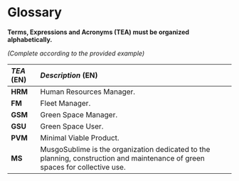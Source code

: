 # Glossary

**Terms, Expressions and Acronyms (TEA) must be organized alphabetically.**

_(Complete according to the provided example)_

| **_TEA_** (EN) | **_Description_** (EN)                                                                                                       |                                       
|:---------------|:-----------------------------------------------------------------------------------------------------------------------------|
| **HRM**        | Human Resources Manager.                                                                                                     |
| **FM**         | Fleet Manager.                                                                                                               |
| **GSM**        | Green Space Manager.                                                                                                         |
| **GSU**        | Green Space User.                                                                                                            |
| **PVM**        | Minimal Viable Product.                                                                                                      |
| **MS**         | MusgoSublime is the organization dedicated to the planning, construction and maintenance of green spaces for collective use. |









